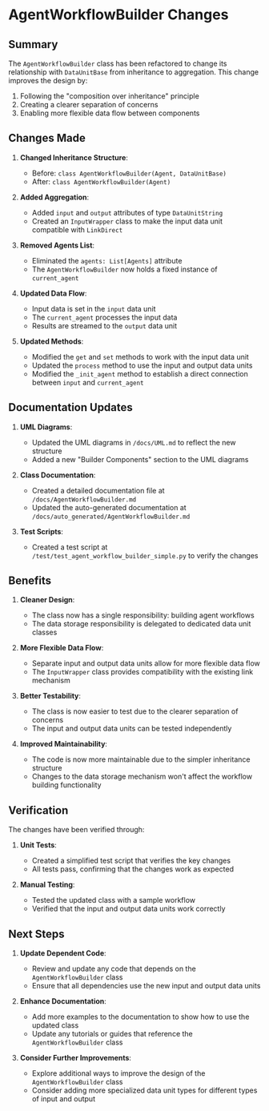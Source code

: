 # AgentWorkflowBuilder Changes

## Summary

The `AgentWorkflowBuilder` class has been refactored to change its relationship with `DataUnitBase` from inheritance to aggregation. This change improves the design by:

1. Following the "composition over inheritance" principle
2. Creating a clearer separation of concerns
3. Enabling more flexible data flow between components

## Changes Made

1. **Changed Inheritance Structure**:
   - Before: `class AgentWorkflowBuilder(Agent, DataUnitBase)`
   - After: `class AgentWorkflowBuilder(Agent)`

2. **Added Aggregation**:
   - Added `input` and `output` attributes of type `DataUnitString`
   - Created an `InputWrapper` class to make the input data unit compatible with `LinkDirect`

3. **Removed Agents List**:
   - Eliminated the `agents: List[Agents]` attribute
   - The `AgentWorkflowBuilder` now holds a fixed instance of `current_agent`

4. **Updated Data Flow**:
   - Input data is set in the `input` data unit
   - The `current_agent` processes the input data
   - Results are streamed to the `output` data unit

5. **Updated Methods**:
   - Modified the `get` and `set` methods to work with the input data unit
   - Updated the `process` method to use the input and output data units
   - Modified the `_init_agent` method to establish a direct connection between `input` and `current_agent`

## Documentation Updates

1. **UML Diagrams**:
   - Updated the UML diagrams in `/docs/UML.md` to reflect the new structure
   - Added a new "Builder Components" section to the UML diagrams

2. **Class Documentation**:
   - Created a detailed documentation file at `/docs/AgentWorkflowBuilder.md`
   - Updated the auto-generated documentation at `/docs/auto_generated/AgentWorkflowBuilder.md`

3. **Test Scripts**:
   - Created a test script at `/test/test_agent_workflow_builder_simple.py` to verify the changes

## Benefits

1. **Cleaner Design**:
   - The class now has a single responsibility: building agent workflows
   - The data storage responsibility is delegated to dedicated data unit classes

2. **More Flexible Data Flow**:
   - Separate input and output data units allow for more flexible data flow
   - The `InputWrapper` class provides compatibility with the existing link mechanism

3. **Better Testability**:
   - The class is now easier to test due to the clearer separation of concerns
   - The input and output data units can be tested independently

4. **Improved Maintainability**:
   - The code is now more maintainable due to the simpler inheritance structure
   - Changes to the data storage mechanism won't affect the workflow building functionality

## Verification

The changes have been verified through:

1. **Unit Tests**:
   - Created a simplified test script that verifies the key changes
   - All tests pass, confirming that the changes work as expected

2. **Manual Testing**:
   - Tested the updated class with a sample workflow
   - Verified that the input and output data units work correctly

## Next Steps

1. **Update Dependent Code**:
   - Review and update any code that depends on the `AgentWorkflowBuilder` class
   - Ensure that all dependencies use the new input and output data units

2. **Enhance Documentation**:
   - Add more examples to the documentation to show how to use the updated class
   - Update any tutorials or guides that reference the `AgentWorkflowBuilder` class

3. **Consider Further Improvements**:
   - Explore additional ways to improve the design of the `AgentWorkflowBuilder` class
   - Consider adding more specialized data unit types for different types of input and output 